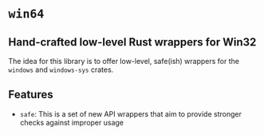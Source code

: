 # `win64`

## Hand-crafted low-level Rust wrappers for Win32

The idea for this library is to offer low-level, safe(ish) wrappers for the `windows` and `windows-sys` crates.

## Features

* `safe`: This is a set of new API wrappers that aim to provide stronger checks against improper usage
